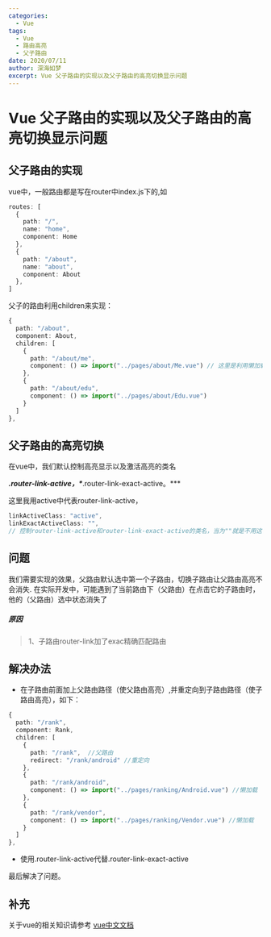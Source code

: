 ```yaml
---
categories:
  - Vue
tags:
  - Vue
  - 路由高亮
  - 父子路由
date: 2020/07/11
author: 深海如梦
excerpt: Vue 父子路由的实现以及父子路由的高亮切换显示问题
---
```




# Vue 父子路由的实现以及父子路由的高亮切换显示问题





## 父子路由的实现

vue中，一般路由都是写在router中index.js下的,如

```typescript
routes: [
  {
    path: "/",
    name: "home",
    component: Home
  },
  {
    path: "/about",
    name: "about",
    component: About
  },
]
```

父子的路由利用children来实现：

```typescript
{
  path: "/about",
  component: About,
  children: [
    {
      path: "/about/me",
      component: () => import("../pages/about/Me.vue") // 这里是利用懒加载方式
    },
    {
      path: "/about/edu",
      component: () => import("../pages/about/Edu.vue")
    }
  ]
},
```

## 父子路由的高亮切换

在vue中，我们默认控制高亮显示以及激活高亮的类名

***.router-link-active，\****.router-link-exact-active。***

这里我用active中代表router-link-active，

```typescript
linkActiveClass: "active", 
linkExactActiveClass: "",
// 控制router-link-active和router-link-exact-active的类名，当为""就是不用这个类名，也可以自己命名类名像active
```

## 问题

我们需要实现的效果，父路由默认选中第一个子路由，切换子路由让父路由高亮不会消失.
在实际开发中，可能遇到了当前路由下（父路由）在点击它的子路由时，他的（父路由）选中状态消失了

##### 原因

> 1、子路由router-link加了exac精确匹配路由

## 解决办法

- 在子路由前面加上父路由路径（使父路由高亮）,并重定向到子路由路径（使子路由高亮），如下：

```typescript
{
  path: "/rank",
  component: Rank,
  children: [
    {
      path: "/rank",  //父路由
      redirect: "/rank/android" //重定向 
    },
    {
      path: "/rank/android",
      component: () => import("../pages/ranking/Android.vue") //懒加载
    },
    {
      path: "/rank/vendor",
      component: () => import("../pages/ranking/Vendor.vue") //懒加载
    }
  ]
},
```

- 使用.router-link-active代替.router-link-exact-active

最后解决了问题。

## 补充

关于vue的相关知识请参考 [vue中文文档](https://cn.vuejs.org/)